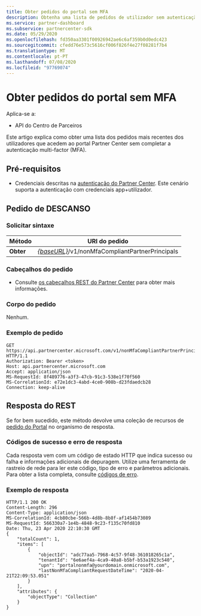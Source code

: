 ```yaml
---
title: Obter pedidos do portal sem MFA
description: Obtenha uma lista de pedidos de utilizador sem autenticação multi-factor (MFA) utilizando a API partner REST.
ms.service: partner-dashboard
ms.subservice: partnercenter-sdk
ms.date: 05/29/2020
ms.openlocfilehash: fd350aa3301f00926942ae6c6af359b0d0edc423
ms.sourcegitcommit: cfedd76e573c5616cf006f826f4e27f08281f7b4
ms.translationtype: MT
ms.contentlocale: pt-PT
ms.lasthandoff: 07/08/2020
ms.locfileid: "97769074"
---
```

# <a name="get-portal-requests-without-mfa"></a>Obter pedidos do portal sem MFA

Aplica-se a:

- API do Centro de Parceiros

Este artigo explica como obter uma lista dos pedidos mais recentes dos utilizadores que acedem ao portal Partner Center sem completar a autenticação multi-factor (MFA).

## <a name="prerequisites"></a>Pré-requisitos

- Credenciais descritas na [autenticação do Partner Center](partner-center-authentication.md). Este cenário suporta a autenticação com credenciais app+utilizador.

## <a name="rest-request"></a>Pedido de DESCANSO

### <a name="request-syntax"></a>Solicitar sintaxe

| Método  | URI do pedido                                                  |
|---------|--------------------------------------------------------------|
| **Obter** | [*{baseURL}*](partner-center-rest-urls.md)/v1/nonMfaCompliantPartnerPrincipals |

### <a name="request-headers"></a>Cabeçalhos do pedido

- Consulte [os cabeçalhos REST do Partner Center](headers.md) para obter mais informações.

### <a name="request-body"></a>Corpo do pedido

Nenhum.

### <a name="request-example"></a>Exemplo de pedido

```http
GET https://api.partnercenter.microsoft.com/v1/nonMfaCompliantPartnerPrincipals HTTP/1.1
Authorization: Bearer <token>
Host: api.partnercenter.microsoft.com
Accept: application/json
MS-RequestId: 8f489776-a3f3-47cb-91c3-538e1f70f560
MS-CorrelationId: e72e1dc3-4abd-4ce0-908b-d23fdaedcb28
Connection: keep-alive

```

## <a name="rest-response"></a>Resposta do REST

Se for bem sucedido, este método devolve uma coleção de recursos de [pedido do Portal](mfa-resources.md#portal-request-without-mfa) no organismo de resposta.

### <a name="response-success-and-error-codes"></a>Códigos de sucesso e erro de resposta

Cada resposta vem com um código de estado HTTP que indica sucesso ou falha e informações adicionais de depuragem. Utilize uma ferramenta de rastreio de rede para ler este código, tipo de erro e parâmetros adicionais. Para obter a lista completa, consulte [códigos de erro](error-codes.md).

### <a name="response-example"></a>Exemplo de resposta

``` http
HTTP/1.1 200 OK
Content-Length: 296
Content-Type: application/json
MS-CorrelationId: 4cb80cbe-566b-4d8b-8b8f-af1454b73089
MS-RequestId: 566330a7-1e4b-4848-9c23-f135c70fd810
Date: Thu, 23 Apr 2020 22:10:30 GMT
{
    "totalCount": 1,
    "items": [
        {
            "objectId": "adc77aa5-7968-4c57-9f48-361018265c1a",
            "tenantId": "6e6aef4a-4ca9-40a8-b5bf-b53a1923c540",
            "upn": "portalnonmfa@yourdomain.onmicrosoft.com",
            "lastNonMfaCompliantRequestDateTime": "2020-04-21T22:09:53.051"
        }
    ],
    "attributes": {
        "objectType": "Collection"
    }
}
```
